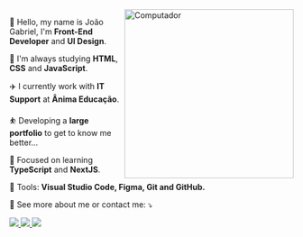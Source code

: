<!-- TEMA BASEADO NO TEMPLATE DO IURICODE -->

<img src="https://raw.githubusercontent.com/MicaelliMedeiros/micaellimedeiros/master/image/computer-illustration.png" min-width="300px" max-width="300px" width="300px" align="right" alt="Computador">

<!---
> Tradução em Português:

👋 Olá, meu nome é João Gabriel, sou **Desenvolvedor Front-End** e **UI Design**.

🌱 Estou sempre estudando **HTML**, **CSS** e **JavaScript**.

✈️ Experiência na área de **Suporte/TI**.

⛹️ Desenvolvendo um **grande portfólio** para me conhecerem melhor...

🎯 Focado em aprender **TypeScript** e **NextJS**.

💼 Ferramentas: <strong>Visual Studio Code, Figma, Git and GitHub.</strong>

💌 Veja mais sobre mim ou entre em contato comigo: ⤵️


> English translation:

--->

👋 Hello, my name is João Gabriel, I'm **Front-End Developer** and **UI Design**.

🌱 I'm always studying **HTML**, **CSS** and **JavaScript**.

✈️ I currently work with **IT Support** at **Ânima Educação**.

⛹️ Developing a **large portfolio** to get to know me better...

🎯 Focused on learning **TypeScript** and **NextJS**.

💼 Tools: <strong>Visual Studio Code, Figma, Git and GitHub.</strong>

💌 See more about me or contact me: ⤵️


<p align="left">
    <a href="https://www.instagram.com/o_joaozx/" alt="Instagram" target="_blank">
    <img src="https://img.shields.io/badge/Instagram-E4405F?style=for-the-badge&logo=instagram&logoColor=white"/
  </a>
  
  <a href="https://www.linkedin.com/in/joaogabriel0/" alt="Linkedin" target="_blank">
    <img src="https://img.shields.io/badge/LinkedIn-0077B5?style=for-the-badge&logo=linkedin&logoColor=white"/>
  </a>
      
  <a href="https://api.whatsapp.com/send?phone=5511965954667&text=Ol%C3%A1%2C%20vi%20seu%20perfil%20no%20GitHub%20e%20gostaria%20de%20falar%20contigo." alt="Whatsapp"     target="_blank">
    <img src="https://img.shields.io/badge/WhatsApp-25D366?style=for-the-badge&logo=whatsapp&logoColor=white"/>
  </a>
</p>  
